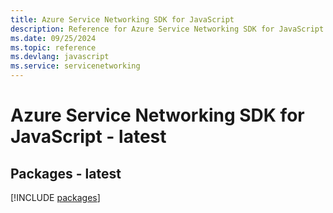 ```yaml
---
title: Azure Service Networking SDK for JavaScript
description: Reference for Azure Service Networking SDK for JavaScript
ms.date: 09/25/2024
ms.topic: reference
ms.devlang: javascript
ms.service: servicenetworking
---
```

# Azure Service Networking SDK for JavaScript - latest
## Packages - latest
[!INCLUDE [packages](service-networking-index.md)]